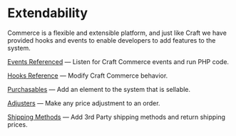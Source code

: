 # Extendability

Commerce is a flexible and extensible platform, and just like Craft we have provided hooks and
events to enable developers to add features to the system.

[Events Referenced](events-reference.md) — Listen for Craft Commerce events and run PHP code.

[Hooks Reference](hooks-reference.md) — Modify Craft Commerce behavior.

[Purchasables](purchasables.md) — Add an element to the system that is sellable.

[Adjusters](adjusters.md) — Make any price adjustment to an order.

[Shipping Methods](shipping-methods.md) — Add 3rd Party shipping methods and return shipping prices.
